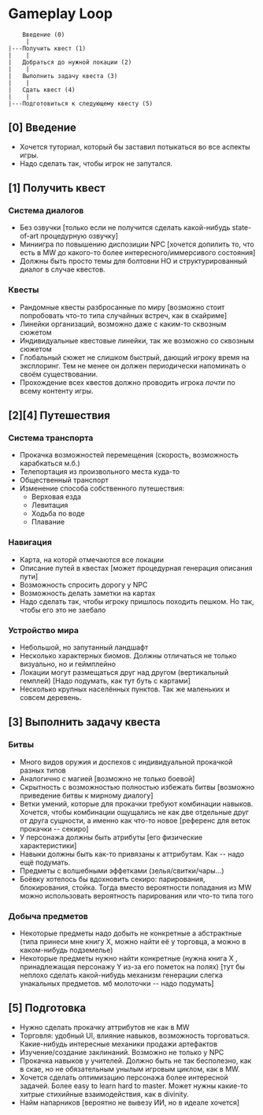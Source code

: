 # Gameplay Loop

```
    Введение (0)
     |
|---Получить квест (1)
|    |
|   Добраться до нужной локации (2) 
|    |
|   Выполнить задачу квеста (3)
|    |
|   Сдать квест (4)
|    |
|---Подготовиться к следующему квесту (5)

```

## [0] Введение

- Хочется туториал, который бы заставил потыкаться во все аспекты игры.
- Надо сделать так, чтобы игрок не запутался.

## [1] Получить квест

### Система диалогов

- Без озвучки [только если не получится сделать какой-нибудь state-of-art процедурную озвучку]
- Миниигра по повышению диспозиции NPC [хочется допилить то, что есть в MW до какого-то более интересного/иммерсивого состояния]
- Должны быть просто темы для болтовни НО и структурированный диалог в случае квестов.

### Квесты

- Рандомные квесты разбросанные по миру [возможно стоит попробовать что-то типа случайных встреч, как в скайриме]
- Линейки организаций, возможно даже с каким-то сквозным сюжетом
- Индивидуальные квестовые линейки, так же возможно со сквозным сюжетом
- Глобальный сюжет не слишком быстрый, дающий игроку время на эксплоринг. Тем не менее он должен периодически напоминать о своём существовании.
- Прохождение всех квестов должно проводить игрока _почти_ по всему контенту игры.

## [2][4] Путешествия

### Система транспорта

- Прокачка возможностей перемещения (скорость, возможность карабкаться м.б.)
- Телепортация из произвольного места куда-то
- Общественный транспорт
- Изменение способа собственного путешествия:
  + Верховая езда
  + Левитация
  + Ходьба по воде
  + Плавание

### Навигация

- Карта, на которй отмечаются все локации
- Описание путей в квестах [может процедурная генерация описания пути]
- Возможность спросить дорогу у NPC
- Возможность делать заметки на картах
- Надо сделать так, чтобы игроку пришлось походить пешком. Но так, чтобы его это не заебало

### Устройство мира

- Небольшой, но запутанный ландшафт
- Несколько характерных биомов. Должны отличаться не только визуально, но и геймплейно
- Локации могут размещаться друг над другом (вертикальный гемплей) [Надо подумать, как тут буть с картами]
- Несколько крупных населённых пунктов. Так же маленьких и совсем деревень.

## [3] Выполнить задачу квеста

### Битвы

- Много видов оружия и доспехов с индивидуальной прокачкой разных типов
- Аналогично с магией [возможно не только боевой]
- Скрытность с возможностью полностью избежать битвы [возможно приведение битвы к мирному диалогу]
- Ветки умений, которые для прокачки требуют комбинации навыков. Хочется, чтобы комбинации ощущались не как две отдельные друг от друга сущности, а именно как что-то новое [референс для веток прокачки -- секиро]
- У персонажа должны быть атрибуты [его физические характеристики]
- Навыки должны быть как-то привязаны к аттрибутам. Как -- надо ещё подумать.
- Предметы с волшебными эффетками (зелья/свитки/чары...)
- Боёвку хотелось бы вдохновить секиро: парирования, блокирования, стойка. Тогда вместо вероятности попадания из MW можно использовать вероятность парирования или что-то типа того

### Добыча предметов

- Некоторые предметы надо добыть не конкретные а абстрактные (типа принеси мне книгу X, можно найти её у торговца, а можно в каком-нибудь подземелье)
- Некоторые предметы нужно найти конкретные (нужна книга X , принадлежащая персонажу Y из-за его пометок на полях) [тут бы неплохо сделать какой-нибудь механизм генерации слегка унакальных предметов. мб молоточки -- надо подумать]

## [5] Подготовка

- Нужно сделать прокачку аттрибутов не как в MW
- Торговля: удобный UI, влияние навыков, возможность торговаться. Какие-нибудь интересные механики продажи артефактов
- Изучение/создание заклинаний. Возможно не только у NPC
- Прокачка навыков у учителей. Должно быть не так бесполезно, как в скае, но не обязательным унылым игровым циклом, как в MW.
- Хочется сделать оптимизацию персонажа более интересной задачей. Более easy to learn hard to master. Может нужны какие-то хитрые стихийные взаимодействия, как в divinity.
- Найм напарников [вероятно не вывезу ИИ, но в идеале хочется]
